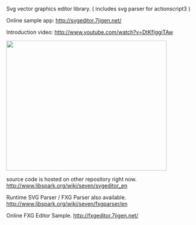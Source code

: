 Svg vector graphics editor library.
( includes svg parser for actionscript3 )




Online sample app: http://svgeditor.7jigen.net/


Introduction video: http://www.youtube.com/watch?v=DtKfIggiTAw


<a href='http://www.youtube.com/watch?feature=player_embedded&v=DtKfIggiTAw' target='_blank'><img src='http://img.youtube.com/vi/DtKfIggiTAw/0.jpg' width='425' height=344 /></a>



source code is hosted on other repository right now.
http://www.libspark.org/wiki/seven/svgeditor_en

Runtime SVG Parser / FXG Parser also available.
http://www.libspark.org/wiki/seven/fxgparser/en

Online FXG Editor Sample.
http://fxgeditor.7jigen.net/

